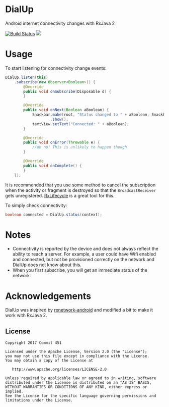 # DialUp
Android internet connectivity changes with RxJava 2

[![Build Status](https://travis-ci.org/Commit451/DialUp.svg?branch=master)](https://travis-ci.org/Commit451/DialUp) [![](https://jitpack.io/v/Commit451/DialUp.svg)](https://jitpack.io/#Commit451/DialUp)

# Usage
To start listening for connectivity change events:
```java
DialUp.listen(this)
    .subscribe(new Observer<Boolean>() {
        @Override
        public void onSubscribe(Disposable d) {
        }

        @Override
        public void onNext(Boolean aBoolean) {
            Snackbar.make(root, "Status changed to " + aBoolean, Snackbar.LENGTH_LONG)
                    .show();
            textView.setText("Connected: " + aBoolean);
        }

        @Override
        public void onError(Throwable e) {
            //oh no! This is unlikely to happen though
        }

        @Override
        public void onComplete() {
        }
    });
```

It is recommended that you use some method to cancel the subscription when the activity or fragment is destroyed so that the `BroadcastReceiver` gets unregistered. [RxLifecycle](https://github.com/trello/RxLifecycle) is a great tool for this.

To simply check connectivity:
```java
boolean connected = DialUp.status(context);
```

# Notes
- Connectivity is reported by the device and does not always reflect the ability to reach a server. For example, a user could have Wifi enabled and connected, but not be provisioned correctly on the network and DialUp does not know about this.
- When you first subscribe, you will get an immediate status of the network.

# Acknowledgements
DialUp was inspired by [rxnetwork-android](https://github.com/Laimiux/rxnetwork-android) and modified a bit to make it work with RxJava 2.

License
--------

    Copyright 2017 Commit 451

    Licensed under the Apache License, Version 2.0 (the "License");
    you may not use this file except in compliance with the License.
    You may obtain a copy of the License at

       http://www.apache.org/licenses/LICENSE-2.0

    Unless required by applicable law or agreed to in writing, software
    distributed under the License is distributed on an "AS IS" BASIS,
    WITHOUT WARRANTIES OR CONDITIONS OF ANY KIND, either express or implied.
    See the License for the specific language governing permissions and
    limitations under the License.
